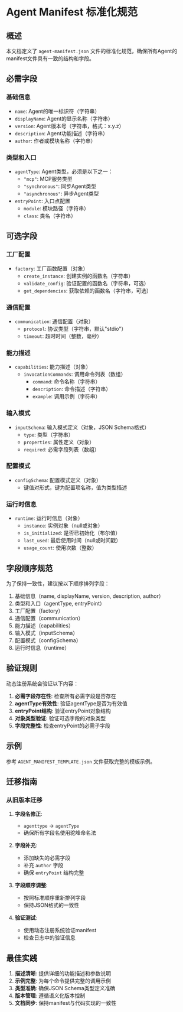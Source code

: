 # Agent Manifest 标准化规范

## 概述

本文档定义了 `agent-manifest.json` 文件的标准化规范，确保所有Agent的manifest文件具有一致的结构和字段。

## 必需字段

### 基础信息
- `name`: Agent的唯一标识符（字符串）
- `displayName`: Agent的显示名称（字符串）
- `version`: Agent版本号（字符串，格式：x.y.z）
- `description`: Agent功能描述（字符串）
- `author`: 作者或模块名称（字符串）

### 类型和入口
- `agentType`: Agent类型，必须是以下之一：
  - `"mcp"`: MCP服务类型
  - `"synchronous"`: 同步Agent类型
  - `"asynchronous"`: 异步Agent类型
- `entryPoint`: 入口点配置
  - `module`: 模块路径（字符串）
  - `class`: 类名（字符串）

## 可选字段

### 工厂配置
- `factory`: 工厂函数配置（对象）
  - `create_instance`: 创建实例的函数名（字符串）
  - `validate_config`: 验证配置的函数名（字符串，可选）
  - `get_dependencies`: 获取依赖的函数名（字符串，可选）

### 通信配置
- `communication`: 通信配置（对象）
  - `protocol`: 协议类型（字符串，默认"stdio"）
  - `timeout`: 超时时间（整数，毫秒）

### 能力描述
- `capabilities`: 能力描述（对象）
  - `invocationCommands`: 调用命令列表（数组）
    - `command`: 命令名称（字符串）
    - `description`: 命令描述（字符串）
    - `example`: 调用示例（字符串）

### 输入模式
- `inputSchema`: 输入模式定义（对象，JSON Schema格式）
  - `type`: 类型（字符串）
  - `properties`: 属性定义（对象）
  - `required`: 必需字段列表（数组）

### 配置模式
- `configSchema`: 配置模式定义（对象）
  - 键值对形式，键为配置项名称，值为类型描述

### 运行时信息
- `runtime`: 运行时信息（对象）
  - `instance`: 实例对象（null或对象）
  - `is_initialized`: 是否已初始化（布尔值）
  - `last_used`: 最后使用时间（null或时间戳）
  - `usage_count`: 使用次数（整数）

## 字段顺序规范

为了保持一致性，建议按以下顺序排列字段：

1. 基础信息（name, displayName, version, description, author）
2. 类型和入口（agentType, entryPoint）
3. 工厂配置（factory）
4. 通信配置（communication）
5. 能力描述（capabilities）
6. 输入模式（inputSchema）
7. 配置模式（configSchema）
8. 运行时信息（runtime）

## 验证规则

动态注册系统会验证以下内容：

1. **必需字段存在性**: 检查所有必需字段是否存在
2. **agentType有效性**: 验证agentType是否为有效值
3. **entryPoint结构**: 验证entryPoint对象结构
4. **对象类型验证**: 验证可选字段的对象类型
5. **字段完整性**: 检查entryPoint的必需子字段

## 示例

参考 `AGENT_MANIFEST_TEMPLATE.json` 文件获取完整的模板示例。

## 迁移指南

### 从旧版本迁移

1. **字段名修正**:
   - `agenttype` → `agentType`
   - 确保所有字段名使用驼峰命名法

2. **字段补充**:
   - 添加缺失的必需字段
   - 补充 `author` 字段
   - 确保 `entryPoint` 结构完整

3. **字段顺序调整**:
   - 按照标准顺序重新排列字段
   - 保持JSON格式的一致性

4. **验证测试**:
   - 使用动态注册系统验证manifest
   - 检查日志中的验证信息

## 最佳实践

1. **描述清晰**: 提供详细的功能描述和参数说明
2. **示例完整**: 为每个命令提供完整的调用示例
3. **类型准确**: 确保JSON Schema类型定义准确
4. **版本管理**: 遵循语义化版本控制
5. **文档同步**: 保持manifest与代码实现的一致性 